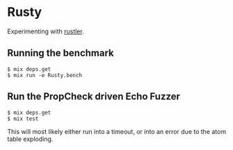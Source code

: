 # Rusty

Experimenting with [rustler](https://github.com/hansihe/rustler).

## Running the benchmark

```
$ mix deps.get
$ mix run -e Rusty.bench
```

## Run the PropCheck driven Echo Fuzzer

```
$ mix deps.get
$ mix test
```

This will most likely either run into a timeout, or into an error due to the atom table
exploding.
